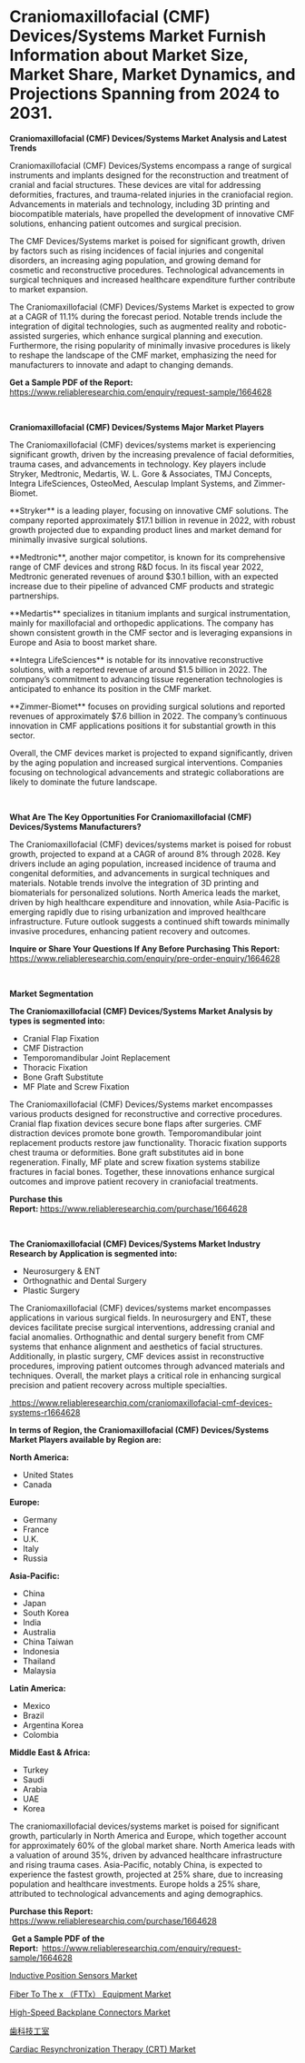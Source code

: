 <p><h1>Craniomaxillofacial (CMF) Devices/Systems Market Furnish Information about Market Size, Market Share, Market Dynamics, and Projections Spanning from 2024 to 2031.</h1></p><p><strong>Craniomaxillofacial (CMF) Devices/Systems Market Analysis and Latest Trends</strong></p>
<p><p>Craniomaxillofacial (CMF) Devices/Systems encompass a range of surgical instruments and implants designed for the reconstruction and treatment of cranial and facial structures. These devices are vital for addressing deformities, fractures, and trauma-related injuries in the craniofacial region. Advancements in materials and technology, including 3D printing and biocompatible materials, have propelled the development of innovative CMF solutions, enhancing patient outcomes and surgical precision.</p><p>The CMF Devices/Systems market is poised for significant growth, driven by factors such as rising incidences of facial injuries and congenital disorders, an increasing aging population, and growing demand for cosmetic and reconstructive procedures. Technological advancements in surgical techniques and increased healthcare expenditure further contribute to market expansion. </p><p>The Craniomaxillofacial (CMF) Devices/Systems Market is expected to grow at a CAGR of 11.1% during the forecast period. Notable trends include the integration of digital technologies, such as augmented reality and robotic-assisted surgeries, which enhance surgical planning and execution. Furthermore, the rising popularity of minimally invasive procedures is likely to reshape the landscape of the CMF market, emphasizing the need for manufacturers to innovate and adapt to changing demands.</p></p>
<p><strong>Get a Sample PDF of the Report:&nbsp;</strong> <a href="https://www.reliableresearchiq.com/enquiry/request-sample/1664628?utm_campaign=101&utm_medium=2&utm_source=Github&utm_content=ia&utm_term=03102024&utm_id=craniomaxillofacial-cmf-devicessystems">https://www.reliableresearchiq.com/enquiry/request-sample/1664628</a></p>
<p>&nbsp;</p>
<p><strong>Craniomaxillofacial (CMF) Devices/Systems Major Market Players</strong></p>
<p><p>The Craniomaxillofacial (CMF) devices/systems market is experiencing significant growth, driven by the increasing prevalence of facial deformities, trauma cases, and advancements in technology. Key players include Stryker, Medtronic, Medartis, W. L. Gore & Associates, TMJ Concepts, Integra LifeSciences, OsteoMed, Aesculap Implant Systems, and Zimmer-Biomet.</p><p>**Stryker** is a leading player, focusing on innovative CMF solutions. The company reported approximately $17.1 billion in revenue in 2022, with robust growth projected due to expanding product lines and market demand for minimally invasive surgical solutions.</p><p>**Medtronic**, another major competitor, is known for its comprehensive range of CMF devices and strong R&D focus. In its fiscal year 2022, Medtronic generated revenues of around $30.1 billion, with an expected increase due to their pipeline of advanced CMF products and strategic partnerships.</p><p>**Medartis** specializes in titanium implants and surgical instrumentation, mainly for maxillofacial and orthopedic applications. The company has shown consistent growth in the CMF sector and is leveraging expansions in Europe and Asia to boost market share.</p><p>**Integra LifeSciences** is notable for its innovative reconstructive solutions, with a reported revenue of around $1.5 billion in 2022. The company’s commitment to advancing tissue regeneration technologies is anticipated to enhance its position in the CMF market.</p><p>**Zimmer-Biomet** focuses on providing surgical solutions and reported revenues of approximately $7.6 billion in 2022. The company’s continuous innovation in CMF applications positions it for substantial growth in this sector.</p><p>Overall, the CMF devices market is projected to expand significantly, driven by the aging population and increased surgical interventions. Companies focusing on technological advancements and strategic collaborations are likely to dominate the future landscape.</p></p>
<p>&nbsp;</p>
<p><strong>What Are The Key Opportunities For Craniomaxillofacial (CMF) Devices/Systems Manufacturers?</strong></p>
<p><p>The Craniomaxillofacial (CMF) devices/systems market is poised for robust growth, projected to expand at a CAGR of around 8% through 2028. Key drivers include an aging population, increased incidence of trauma and congenital deformities, and advancements in surgical techniques and materials. Notable trends involve the integration of 3D printing and biomaterials for personalized solutions. North America leads the market, driven by high healthcare expenditure and innovation, while Asia-Pacific is emerging rapidly due to rising urbanization and improved healthcare infrastructure. Future outlook suggests a continued shift towards minimally invasive procedures, enhancing patient recovery and outcomes.</p></p>
<p><strong>Inquire or Share Your Questions If Any Before Purchasing This Report:</strong> <a href="https://www.reliableresearchiq.com/enquiry/pre-order-enquiry/1664628?utm_campaign=101&utm_medium=2&utm_source=Github&utm_content=ia&utm_term=03102024&utm_id=craniomaxillofacial-cmf-devicessystems">https://www.reliableresearchiq.com/enquiry/pre-order-enquiry/1664628</a></p>
<p>&nbsp;</p>
<p><strong>Market Segmentation</strong></p>
<p><strong>The Craniomaxillofacial (CMF) Devices/Systems Market Analysis by types is segmented into:</strong></p>
<p><ul><li>Cranial Flap Fixation</li><li>CMF Distraction</li><li>Temporomandibular Joint Replacement</li><li>Thoracic Fixation</li><li>Bone Graft Substitute</li><li>MF Plate and Screw Fixation</li></ul></p>
<p><p>The Craniomaxillofacial (CMF) Devices/Systems market encompasses various products designed for reconstructive and corrective procedures. Cranial flap fixation devices secure bone flaps after surgeries. CMF distraction devices promote bone growth. Temporomandibular joint replacement products restore jaw functionality. Thoracic fixation supports chest trauma or deformities. Bone graft substitutes aid in bone regeneration. Finally, MF plate and screw fixation systems stabilize fractures in facial bones. Together, these innovations enhance surgical outcomes and improve patient recovery in craniofacial treatments.</p></p>
<p><strong>Purchase this Report:&nbsp;</strong><a href="https://www.reliableresearchiq.com/purchase/1664628?utm_campaign=101&utm_medium=2&utm_source=Github&utm_content=ia&utm_term=03102024&utm_id=craniomaxillofacial-cmf-devicessystems">https://www.reliableresearchiq.com/purchase/1664628</a></p>
<p>&nbsp;</p>
<p><strong>The Craniomaxillofacial (CMF) Devices/Systems Market Industry Research by Application is segmented into:</strong></p>
<p><ul><li>Neurosurgery & ENT</li><li>Orthognathic and Dental Surgery</li><li>Plastic Surgery</li></ul></p>
<p><p>The Craniomaxillofacial (CMF) devices/systems market encompasses applications in various surgical fields. In neurosurgery and ENT, these devices facilitate precise surgical interventions, addressing cranial and facial anomalies. Orthognathic and dental surgery benefit from CMF systems that enhance alignment and aesthetics of facial structures. Additionally, in plastic surgery, CMF devices assist in reconstructive procedures, improving patient outcomes through advanced materials and techniques. Overall, the market plays a critical role in enhancing surgical precision and patient recovery across multiple specialties.</p></p>
<p><a href="https://www.reliableresearchiq.com/craniomaxillofacial-cmf-devices-systems-r1664628?utm_campaign=101&utm_medium=2&utm_source=Github&utm_content=ia&utm_term=03102024&utm_id=craniomaxillofacial-cmf-devicessystems">&nbsp;https://www.reliableresearchiq.com/craniomaxillofacial-cmf-devices-systems-r1664628</a></p>
<p><strong>In terms of Region, the Craniomaxillofacial (CMF) Devices/Systems Market Players available by Region are:</strong></p>
<p>
    <p> <strong> North America: </strong>
        <ul>
            <li>United States</li>
            <li>Canada</li>
        </ul>
        </p> 
    <p> <strong> Europe: </strong>
        <ul>
            <li>Germany</li>
            <li>France</li>
            <li>U.K.</li>
            <li>Italy</li>
            <li>Russia</li>
        </ul>
        </p> 
    <p> <strong> Asia-Pacific: </strong>
        <ul>
            <li>China</li>
            <li>Japan</li>
            <li>South Korea</li>
            <li>India</li>
            <li>Australia</li>
            <li>China Taiwan</li>
            <li>Indonesia</li>
            <li>Thailand</li>
            <li>Malaysia</li>
        </ul>
        </p> 
    <p> <strong> Latin America: </strong>
        <ul>
            <li>Mexico</li>
            <li>Brazil</li>
            <li>Argentina Korea</li>
            <li>Colombia</li>
        </ul>
        </p> 
    <p> <strong> Middle East & Africa: </strong>
        <ul>
            <li>Turkey</li>
            <li>Saudi</li>
            <li>Arabia</li>
            <li>UAE</li>
            <li>Korea</li>
        </ul>
    </p>
    </p>
<p><p>The craniomaxillofacial devices/systems market is poised for significant growth, particularly in North America and Europe, which together account for approximately 60% of the global market share. North America leads with a valuation of around 35%, driven by advanced healthcare infrastructure and rising trauma cases. Asia-Pacific, notably China, is expected to experience the fastest growth, projected at 25% share, due to increasing population and healthcare investments. Europe holds a 25% share, attributed to technological advancements and aging demographics.</p></p>
<p><strong>Purchase this Report: </strong><a href="https://www.reliableresearchiq.com/purchase/1664628?utm_campaign=101&utm_medium=2&utm_source=Github&utm_content=ia&utm_term=03102024&utm_id=craniomaxillofacial-cmf-devicessystems">https://www.reliableresearchiq.com/purchase/1664628</a></p>
<p>&nbsp;<strong>Get a Sample PDF of the Report:&nbsp;&nbsp;</strong><a href="https://www.reliableresearchiq.com/enquiry/request-sample/1664628?utm_campaign=101&utm_medium=2&utm_source=Github&utm_content=ia&utm_term=03102024&utm_id=craniomaxillofacial-cmf-devicessystems">https://www.reliableresearchiq.com/enquiry/request-sample/1664628</a></p>
<p><strong></strong></p>
<p><p><a href="https://www.linkedin.com/pulse/inductive-position-sensors-market2024-2031-industry-bhdte?trackingId=CI%2Fe%2FgBlTYeDy9VzBkgn%2BQ%3D%3D&utm_campaign=101&utm_medium=2&utm_source=Github&utm_content=ia&utm_term=03102024&utm_id=craniomaxillofacial-cmf-devicessystems">Inductive Position Sensors Market</a></p><p><a href="https://issuu.com/reportprime-2/docs/fiber-to-the-x-fttx-equipment-marke_86a36152b0b280?utm_campaign=101&utm_medium=2&utm_source=Github&utm_content=ia&utm_term=03102024&utm_id=craniomaxillofacial-cmf-devicessystems">Fiber To The x （FTTx） Equipment Market</a></p><p><a href="https://issuu.com/reportprime-2/docs/high-speed-backplane-connectors-mar_0e637d1b824cec?utm_campaign=101&utm_medium=2&utm_source=Github&utm_content=ia&utm_term=03102024&utm_id=craniomaxillofacial-cmf-devicessystems">High-Speed Backplane Connectors Market</a></p><p><a href="https://github.com/lababdou/Market-Research-Report-List-6/blob/main/254577816768.md?utm_campaign=101&utm_medium=2&utm_source=Github&utm_content=ia&utm_term=03102024&utm_id=craniomaxillofacial-cmf-devicessystems">歯科技工室</a></p><p><a href="https://github.com/nannyxbkho/Market-Research-Report-List-1/blob/main/cardiac-resynchronization-therapy-crt-market.md?utm_campaign=101&utm_medium=2&utm_source=Github&utm_content=ia&utm_term=03102024&utm_id=craniomaxillofacial-cmf-devicessystems">Cardiac Resynchronization Therapy (CRT) Market</a></p></p>